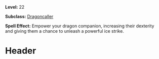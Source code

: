 <!-- TITLE: Spell: Dragon Dance -->
<!-- SUBTITLE:  -->

**Level:** 22

**Subclass:** [Dragoncaller](dragoncaller)

**Spell Effect:** Empower your dragon companion, increasing their dexterity and giving them a chance to unleash a powerful ice strike.

# Header